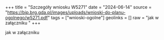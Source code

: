 +++
title = "Szczegóły wniosku W5271"
date = "2024-06-14"
source = "https://bip.brg.gda.pl/images/uploads/wnioski-do-planu-ogolnego/w5271.pdf"
tags = ["wnioski-ogolne"]
geolinks = []
raw = "jak w załączniku "
+++

jak w załączniku



